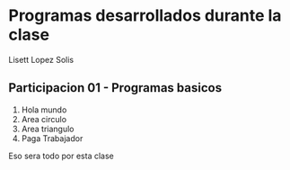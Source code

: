 # Programas desarrollados durante la clase

Lisett Lopez Solis

## Participacion 01 - Programas basicos
1. Hola mundo
2. Area circulo
3. Area triangulo
4. Paga Trabajador

Eso sera todo por esta clase
